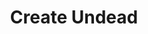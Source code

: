 ---
title: "Create Undead"
index: "create-undead"
permalink: /spells/create-undead/
tags:
  - Spell
  - 6th Level
  - Necromancy
available_for:
  - Cleric
  - Warlock
  - Wizard
level: "6th Level"
school: "Necromancy"
range: "10 ft"
comp:
  - V
  - S
  - M
material: "one clay pot filled with grave dirt, one clay pot filled with brackish water, and one 150 gp black onyx stone for each corpse."
cast_time: "1 Minute"
description: |
  You can cast this spell only at night. Choose up to three corpses of Medium or Small humanoids within range. Each corpse becomes a ghoul under your control. (The GM has game statistics for these creatures.)

  As a bonus action on each of your turns, you can mentally command any creature you animated with this spell if the creature is within 120 feet of you (if you control multiple creatures, you can command any or all of them at the same time, issuing the same command to each one). You decide what action the creature will take and where it will move during its next turn, or you can issue a general command, such as to guard a particular chamber or corridor. If you issue no commands, the creature only defends itself against hostile creatures. Once given an order, the creature continues to follow it until its task is complete.

  The creature is under your control for 24 hours, after which it stops obeying any command you have given it. To maintain control of the creature for another 24 hours, you must cast this spell on the creature before the current 24-hour period ends. This use of the spell reasserts your control over up to three creatures you have animated with this spell, rather than animating new ones.

  **At higher levels.** When you cast this spell using a 7th-level spell slot, you can animate or reassert control over four ghouls. When you cast this spell using an 8th-level spell slot, you can animate or reassert control over five ghouls or two ghasts or wights. When you cast this spell using a 9th-level spell slot, you can animate or reassert control over six ghouls, three ghasts or wights, or two mummies.
excerpt: "You can cast this spell only at night."
source: "Basic Rules"
---